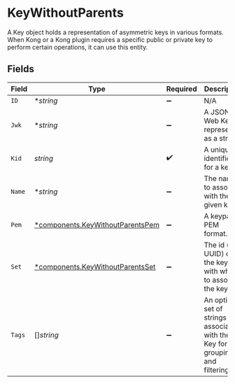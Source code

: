 # KeyWithoutParents

A Key object holds a representation of asymmetric keys in various formats. When Kong or a Kong plugin requires a specific public or private key to perform certain operations, it can use this entity.


## Fields

| Field                                                                               | Type                                                                                | Required                                                                            | Description                                                                         |
| ----------------------------------------------------------------------------------- | ----------------------------------------------------------------------------------- | ----------------------------------------------------------------------------------- | ----------------------------------------------------------------------------------- |
| `ID`                                                                                | **string*                                                                           | :heavy_minus_sign:                                                                  | N/A                                                                                 |
| `Jwk`                                                                               | **string*                                                                           | :heavy_minus_sign:                                                                  | A JSON Web Key represented as a string.                                             |
| `Kid`                                                                               | *string*                                                                            | :heavy_check_mark:                                                                  | A unique identifier for a key.                                                      |
| `Name`                                                                              | **string*                                                                           | :heavy_minus_sign:                                                                  | The name to associate with the given keys.                                          |
| `Pem`                                                                               | [*components.KeyWithoutParentsPem](../../models/components/keywithoutparentspem.md) | :heavy_minus_sign:                                                                  | A keypair in PEM format.                                                            |
| `Set`                                                                               | [*components.KeyWithoutParentsSet](../../models/components/keywithoutparentsset.md) | :heavy_minus_sign:                                                                  | The id (an UUID) of the key-set with which to associate the key.                    |
| `Tags`                                                                              | []*string*                                                                          | :heavy_minus_sign:                                                                  | An optional set of strings associated with the Key for grouping and filtering.      |
